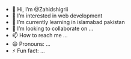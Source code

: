 - 👋 Hi, I’m @Zahidshigrii
- 👀 I’m interested in web development
- 🌱 I’m currently learning in islamabad pakistan
- 💞️ I’m looking to collaborate on ...
- 📫 How to reach me ...
- 😄 Pronouns: ...
- ⚡ Fun fact: ...

<!---
Zahidshigrii/Zahidshigrii is a ✨ special ✨ repository because its `README.md` (this file) appears on your GitHub profile.
You can click the Preview link to take a look at your changes.
--->
